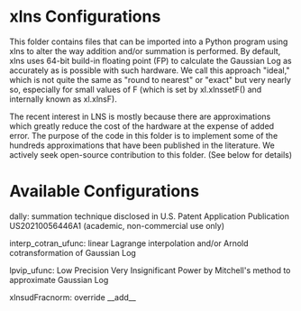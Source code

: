 # xlns Configurations

This folder contains files that can be imported into a Python program using xlns to alter the way addition and/or summation is performed.  By default,  xlns uses 64-bit build-in floating point (FP) to calculate the Gaussian Log as accurately as is possible with such hardware.  We call this approach "ideal," which is not quite the same as "round to nearest" or "exact" but very nearly so, especially for small values of F (which is set by xl.xlnssetF() and internally known as xl.xlnsF).  

The recent interest in LNS is mostly because there are approximations which greatly reduce the cost of the hardware at the expense of added error.  The purpose of the code in this folder is to implement some of the hundreds approximations that have been published in the literature.  We actively seek open-source contribution to this folder. (See below for details)

# Available Configurations

dally: summation technique disclosed in U.S. Patent Application Publication US20210056446A1 (academic, non-commercial use only)

interp_cotran_ufunc: linear Lagrange interpolation and/or Arnold cotransformation of Gaussian Log

lpvip_ufunc: Low Precision Very Insignificant Power by Mitchell's method to approximate Gaussian Log 

xlnsudFracnorm: override \_\_add\_\_
